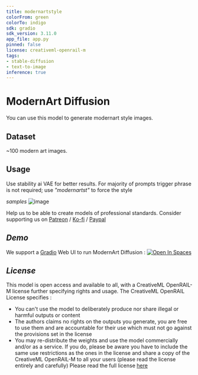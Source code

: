 ```yaml
---
title: modernartstyle
colorFrom: green
colorTo: indigo
sdk: gradio
sdk_version: 3.11.0
app_file: app.py
pinned: false
license: creativeml-openrail-m
tags:
- stable-diffusion
- text-to-image
inference: true
---
```

# **ModernArt Diffusion**
You can use this model to generate modernart style images.

## Dataset
~100 modern art images.

## Usage

Use stability ai VAE for better results.
For majority of prompts trigger phrase is not required; use *"modernartst"* to force the style


*samples*
![image](https://drive.google.com/uc?export=view&id=1Wib7w07Ly99ymXCSAAvLUsyZUkTkgPei)

Help us to be able to create models of professional standards. Consider supporting us on [Patreon](https://www.patreon.com/intuitiveai) / [Ko-fi](https://ko-fi.com/intuitiveai) / [Paypal](https://www.paypal.com/paypalme/theintuitiveye) 

## *Demo*
We support a [Gradio](https://github.com/gradio-app/gradio) Web UI to run ModernArt Diffusion :
[![Open In Spaces](https://camo.githubusercontent.com/00380c35e60d6b04be65d3d94a58332be5cc93779f630bcdfc18ab9a3a7d3388/68747470733a2f2f696d672e736869656c64732e696f2f62616467652f25463025394625413425393725323048756767696e67253230466163652d5370616365732d626c7565)](https://huggingface.co/spaces/theintuitiveye/modernartstyle)

## *License*

This model is open access and available to all, with a CreativeML OpenRAIL-M license further specifying rights and usage. The CreativeML OpenRAIL License specifies :

- You can't use the model to deliberately produce nor share illegal or harmful outputs or content
- The authors claims no rights on the outputs you generate, you are free to use them and are accountable for their use which must not go against the provisions set in the license
- You may re-distribute the weights and use the model commercially and/or as a service. If you do, please be aware you have to include the same use restrictions as the ones in the license and share a copy of the CreativeML OpenRAIL-M to all your users (please read the license entirely and carefully) Please read the full license [here](https://huggingface.co/spaces/CompVis/stable-diffusion-license)